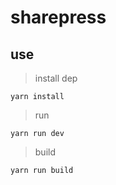 # sharepress

## use

> install dep

```shell
yarn install
```

> run

```shell
yarn run dev
```

> build

```shell
yarn run build
```
